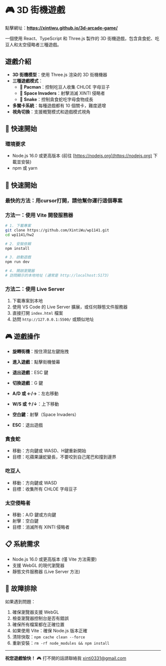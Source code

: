 # 🎮 3D 街機遊戲

點擊網址：**https://xintiwu.github.io/3d-arcade-game/**

一個使用 React、TypeScript 和 Three.js 製作的 3D 街機遊戲，包含貪食蛇、吃豆人和太空侵略者三種遊戲。

## 遊戲介紹

- **3D 街機模型**：使用 Three.js 渲染的 3D 街機機器
- **三種遊戲模式**：
  - 🍒 **Pacman**：控制吃豆人收集 CHLOE 字母豆子
  - 👾 **Space Invaders**：射擊消滅 XINTI 侵略者
  - 🐍 **Snake**：控制貪食蛇吃字母食物成長
- **多關卡系統**：每種遊戲都有 10 個關卡，難度遞增
- **視角切換**：支援概覽模式和遊戲模式視角

## 🚀 快速開始

### 環境要求

- Node.js 16.0 或更高版本 (前往 [https://nodejs.org](https://nodejs.org) 下載並安裝)
- npm 或 yarn

## 🚀 快速開始

### 最快的方法：用cursor打開，請他幫你運行這個專案

### 方法一：使用 Vite 開發服務器
```bash
# 1. 下載專案
git clone https://github.com/XintiWu/wp1141.git
cd wp1141/hw2

# 2. 安裝依賴
npm install

# 3. 啟動遊戲
npm run dev

# 4. 開啟瀏覽器
# 訪問顯示的本地地址 (通常是 http://localhost:5173)
```
### 方法二：使用 Live Server 
1. 下載專案到本地
2. 使用 VS Code 的 Live Server 擴展，或任何靜態文件服務器
3. 直接打開 `index.html` 檔案
4. 訪問 `http://127.0.0.1:5500/` 或類似地址

## 🎮 遊戲操作

- **旋轉街機**：按住滑鼠左鍵拖拽
- **進入遊戲**：點擊街機螢幕
- **退出遊戲**：ESC 鍵
- **切換遊戲**：G 鍵

- **A/D 或 ←/→**：左右移動
- **W/S 或 ↑/↓**：上下移動
- **空白鍵**：射擊（Space Invaders）
- **ESC**：退出遊戲

### 貪食蛇
- 移動：方向鍵或 WASD、H鍵重新開始
- 目標：吃蘋果讓蛇變長，不要咬到自己尾巴和撞到邊界

### 吃豆人
- 移動：方向鍵或 WASD
- 目標：收集所有 CHLOE 字母豆子

### 太空侵略者
- 移動：A/D 鍵或方向鍵
- 射擊：空白鍵
- 目標：消滅所有 XINTI 侵略者

## 📋 系統需求

- Node.js 16.0 或更高版本 (僅 Vite 方法需要)
- 支援 WebGL 的現代瀏覽器
- 靜態文件服務器 (Live Server 方法)

## 🔧 故障排除

如果遇到問題：
1. 確保瀏覽器支援 WebGL
2. 檢查瀏覽器控制台是否有錯誤
3. 確保所有檔案都在正確位置
4. 如果使用 Vite：確保 Node.js 版本正確
5. 清除快取：`npm cache clean --force`
6. 重新安裝：`rm -rf node_modules && npm install`

---

**祝您遊戲愉快！** 🎮
打不開的話請聯絡我 xinti0331@gmail.com 
